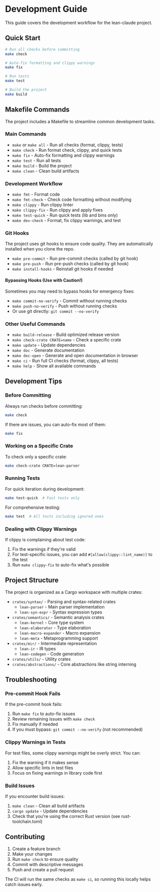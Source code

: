 # Development Guide

This guide covers the development workflow for the lean-claude project.

## Quick Start

```bash
# Run all checks before committing
make check

# Auto-fix formatting and clippy warnings
make fix

# Run tests
make test

# Build the project
make build
```

## Makefile Commands

The project includes a Makefile to streamline common development tasks.

### Main Commands

- `make` or `make all` - Run all checks (format, clippy, tests)
- `make check` - Run format check, clippy, and quick tests
- `make fix` - Auto-fix formatting and clippy warnings
- `make test` - Run all tests
- `make build` - Build the project
- `make clean` - Clean build artifacts

### Development Workflow

- `make fmt` - Format code
- `make fmt-check` - Check code formatting without modifying
- `make clippy` - Run clippy linter
- `make clippy-fix` - Run clippy and apply fixes
- `make test-quick` - Run quick tests (lib and bins only)
- `make dev-check` - Format, fix clippy warnings, and test

### Git Hooks

The project uses git hooks to ensure code quality. They are automatically installed when you clone the repo.

- `make pre-commit` - Run pre-commit checks (called by git hook)
- `make pre-push` - Run pre-push checks (called by git hook)
- `make install-hooks` - Reinstall git hooks if needed

#### Bypassing Hooks (Use with Caution!)

Sometimes you may need to bypass hooks for emergency fixes:

- `make commit-no-verify` - Commit without running checks
- `make push-no-verify` - Push without running checks
- Or use git directly: `git commit --no-verify`

### Other Useful Commands

- `make build-release` - Build optimized release version
- `make check-crate CRATE=name` - Check a specific crate
- `make update` - Update dependencies
- `make doc` - Generate documentation
- `make doc-open` - Generate and open documentation in browser
- `make ci` - Run full CI checks (format, clippy, all tests)
- `make help` - Show all available commands

## Development Tips

### Before Committing

Always run checks before committing:

```bash
make check
```

If there are issues, you can auto-fix most of them:

```bash
make fix
```

### Working on a Specific Crate

To check only a specific crate:

```bash
make check-crate CRATE=lean-parser
```

### Running Tests

For quick iteration during development:

```bash
make test-quick  # Fast tests only
```

For comprehensive testing:

```bash
make test  # All tests including ignored ones
```

### Dealing with Clippy Warnings

If clippy is complaining about test code:

1. Fix the warnings if they're valid
2. For test-specific issues, you can add `#[allow(clippy::lint_name)]` to the test
3. Run `make clippy-fix` to auto-fix what's possible

## Project Structure

The project is organized as a Cargo workspace with multiple crates:

- `crates/syntax/` - Parsing and syntax-related crates
  - `lean-parser` - Main parser implementation
  - `lean-syn-expr` - Syntax expression types
- `crates/semantics/` - Semantic analysis crates
  - `lean-kernel` - Core type system
  - `lean-elaborator` - Type elaboration
  - `lean-macro-expander` - Macro expansion
  - `lean-meta` - Metaprogramming support
- `crates/mir/` - Intermediate representation
  - `lean-ir` - IR types
  - `lean-codegen` - Code generation
- `crates/utils/` - Utility crates
- `crates/abstractions/` - Core abstractions like string interning

## Troubleshooting

### Pre-commit Hook Fails

If the pre-commit hook fails:

1. Run `make fix` to auto-fix issues
2. Review remaining issues with `make check`
3. Fix manually if needed
4. If you must bypass: `git commit --no-verify` (not recommended)

### Clippy Warnings in Tests

For test files, some clippy warnings might be overly strict. You can:

1. Fix the warning if it makes sense
2. Allow specific lints in test files
3. Focus on fixing warnings in library code first

### Build Issues

If you encounter build issues:

1. `make clean` - Clean all build artifacts
2. `cargo update` - Update dependencies
3. Check that you're using the correct Rust version (see rust-toolchain.toml)

## Contributing

1. Create a feature branch
2. Make your changes
3. Run `make check` to ensure quality
4. Commit with descriptive messages
5. Push and create a pull request

The CI will run the same checks as `make ci`, so running this locally helps catch issues early.